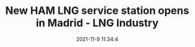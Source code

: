 ---
"title": "New HAM LNG service station opens in Madrid - LNG Industry"
"date": "2021-11-9 11:34:4"
"feed_name": "GOOGLENEWSINDUSTRIAL"
"feed_website": "https://news.google.com/search?q=industrial%2Bincident&hl=en-US&gl=US&ceid=US:en"
"feed_rss": "https://news.google.com/rss/search?q=industrial%2Bincident&hl=en-US&gl=US&ceid=US:en"
"link": "https://www.lngindustry.com/liquid-natural-gas/09112021/new-ham-lng-service-station-opens-in-madrid/"
"source": "{'href': 'https://www.lngindustry.com', 'title': 'LNG Industry'}"
"file": "_posts/2021-1-1-2341ff69c3f458e2842e602cfd2fd24ab60d53e3.md"
"accident": "0"
"drilling": "0"
"dead": "0"
"injured": "0"
"arrested": "0"
"place": "unknown place"
"where": "unknown site"
"causes": "unknown"
"place_uri": "unknown place"
---